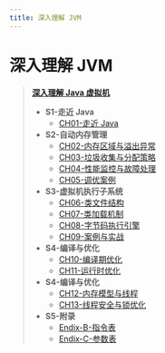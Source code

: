 ```yaml
---
title: 深入理解 JVM
---
```


# 深入理解 JVM

> [**深入理解 Java 虚拟机**](https://book.douban.com/subject/24722612/)
>
> - **S1-走近 Java**
>   - [CH01-走近 Java](CH01.html)
> - **S2-自动内存管理**
>   - [CH02-内存区域与溢出异常](CH02.html)
>   - [CH03-垃圾收集与分配策略](CH03.html)
>   - [CH04-性能监控与故障处理](CH04.html)
>   - [CH05-调优案例](CH05.html)
> - **S3-虚拟机执行子系统**
>   - [CH06-类文件结构](CH06.html)
>   - [CH07-类加载机制](CH07.html)
>   - [CH08-字节码执行引擎](CH08.html)
>   - [CH09-案例与实战](CH09.html)
> - **S4-编译与优化**
>   - [CH10-编译期优化](CH10.html)
>   - [CH11-运行时优化](CH11.html)
> - **S4-编译与优化**
>   - [CH12-内存模型与线程](CH12.html)
>   - [CH13-线程安全与锁优化](CH13.html)
> - **S5-附录**
>   - [Endix-B-指令表](Endix-B.html)
>   - [Endix-C-参数表](Endix-C.html)
